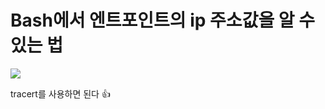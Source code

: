# Bash에서 엔트포인트의 ip 주소값을 알 수 있는 법

<img src="https://s3.us-west-2.amazonaws.com/secure.notion-static.com/245c48f0-3d79-4ab1-a18f-a36f6fdfaf33/Untitled.png?X-Amz-Algorithm=AWS4-HMAC-SHA256&X-Amz-Content-Sha256=UNSIGNED-PAYLOAD&X-Amz-Credential=AKIAT73L2G45EIPT3X45%2F20220601%2Fus-west-2%2Fs3%2Faws4_request&X-Amz-Date=20220601T132224Z&X-Amz-Expires=86400&X-Amz-Signature=2422f8feaecbc9c56b425f29259b5bcdd155f0e7b00d4f3a73798e9ded2f32d9&X-Amz-SignedHeaders=host&response-content-disposition=filename%20%3D%22Untitled.png%22&x-id=GetObject">

tracert를 사용하면 된다 :+1: